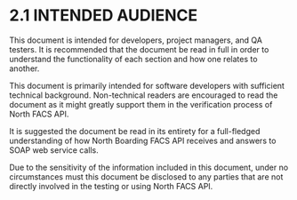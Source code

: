 # **2.1 INTENDED AUDIENCE**
This document is intended for developers, project managers, and QA testers.  It is recommended that the document be read in full in order to understand the functionality of each section and how one relates to another.

This document is primarily intended for software developers with sufficient technical background. Non-technical readers are encouraged to read the document as it might greatly support them in the verification process of North FACS API.  

It is suggested the document be read in its entirety for a full-fledged understanding of how North Boarding FACS API receives and answers to SOAP web service calls. 

Due to the sensitivity of the information included in this document, under no circumstances must this document be disclosed to any parties that are not directly involved in the testing or using North FACS API.
